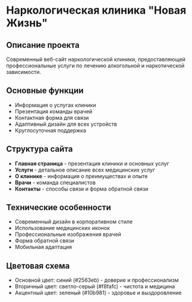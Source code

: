 # Наркологическая клиника "Новая Жизнь"

## Описание проекта
Современный веб-сайт наркологической клиники, предоставляющей профессиональные услуги по лечению алкогольной и наркотической зависимости.

## Основные функции
- Информация о услугах клиники
- Презентация команды врачей
- Контактная форма для связи
- Адаптивный дизайн для всех устройств
- Круглосуточная поддержка

## Структура сайта
- **Главная страница** - презентация клиники и основных услуг
- **Услуги** - детальное описание всех медицинских услуг
- **О клинике** - информация о преимуществах и опыте
- **Врачи** - команда специалистов
- **Контакты** - способы связи и форма обратной связи

## Технические особенности
- Современный дизайн в корпоративном стиле
- Использование медицинских иконок
- Профессиональные изображения врачей
- Форма обратной связи
- Мобильная адаптация

## Цветовая схема
- Основной цвет: синий (#2563eb) - доверие и профессионализм
- Вторичный цвет: светло-серый (#f8fafc) - чистота и медицина
- Акцентный цвет: зеленый (#10b981) - здоровье и выздоровление